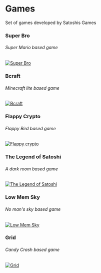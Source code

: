 # Games
Set of games developed by Satoshis Games

### Super Bro
###### Super Mario based game
[![Super Bro](https://satoshis.games/icons/superbrogame.gif)](https://github.com/Satoshis-Games/Games/tree/master/Super%20Bro)

### Bcraft
###### Minecraft lite based game
[![Bcraft](https://cdn-images-1.medium.com/max/1200/1*cNER8VyAE2W8_aQBG94fIA.gif)](https://github.com/Satoshis-Games/Games/tree/master/Bcraft)

### Flappy Crypto
###### Flappy Bird based game
[![Flappy crypto](https://satoshis.games/icons/flappygame.gif)](https://github.com/Satoshis-Games/Games/tree/master/Flappy%20Crypto)

### The Legend of Satoshi
###### A dark room based game
[![The Legend of Satoshi](https://satoshis.games/icons/satoshigame.gif)](https://github.com/Satoshis-Games/Games/tree/master/The%20Legend%20of%20Satoshi)

### Low Mem Sky
###### No man's sky based game
[![Low Mem Sky](https://img.itch.zone/aW1hZ2UvMjk2MTM2LzE2NzU2MTguZ2lm/794x1000/gU8gdA.gif)](https://github.com/Satoshis-Games/Games/tree/master/Low%20Mem%20Sky)

### Grid
###### Candy Crash based game
[![Grid](https://satoshis.games/icons/gridgame.gif)](https://github.com/Satoshis-Games/Games/tree/master/Grid)
